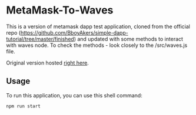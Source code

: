# MetaMask-To-Waves
This is a version of metamask dapp test application, cloned from the official repo (https://github.com/BboyAkers/simple-dapp-tutorial/tree/master/finished) and updated with some methods to interact with waves node.
To check the methods - look closely to the /src/waves.js file.

 Original version hosted [right here](https://metamask.github.io/test-dapp/).

## Usage

To run this application, you can use this shell command:

```shell
npm run start
```
